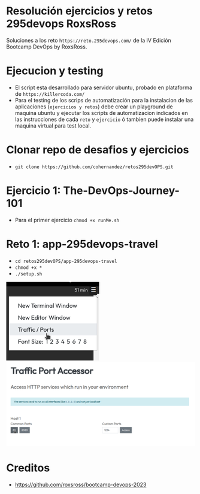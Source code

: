 # Resolución ejercicios y retos 295devops RoxsRoss 
Soluciones a los reto `https://reto.295devops.com/` de la IV Edición Bootcamp DevOps by RoxsRoss.

# Ejecucion y testing
- El script esta desarrollado para servidor ubuntu, probado en plataforma de `https://killercoda.com/` 
- Para el testing de los scrips de automatización para la instalacion de las aplicaciones (`ejercicios y retos`) debe crear un playground de maquina ubuntu y ejecutar los scripts de automatizacion indicados en las instrucciones de cada `reto` y `ejercicio` ó tambien puede instalar una maquina virtual para test local.

# Clonar repo de desafios y ejercicios
- `git clone https://github.com/cohernandez/retos295devOPS.git`

# Ejercicio 1: The-DevOps-Journey-101
- Para el primer ejercicio `chmod +x runMe.sh`

# Reto 1: app-295devops-travel
- `cd retos295devOPS/app-295devops-travel`
- `chmod +x *` 
- `./setup.sh`

![Descripción de la imagen](/images/options.png)
![Descripción de la imagen](/images/trafficPort.png)


# Creditos 
- https://github.com/roxsross/bootcamp-devops-2023

